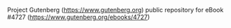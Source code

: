 Project Gutenberg (https://www.gutenberg.org) public repository for eBook #4727 (https://www.gutenberg.org/ebooks/4727)
